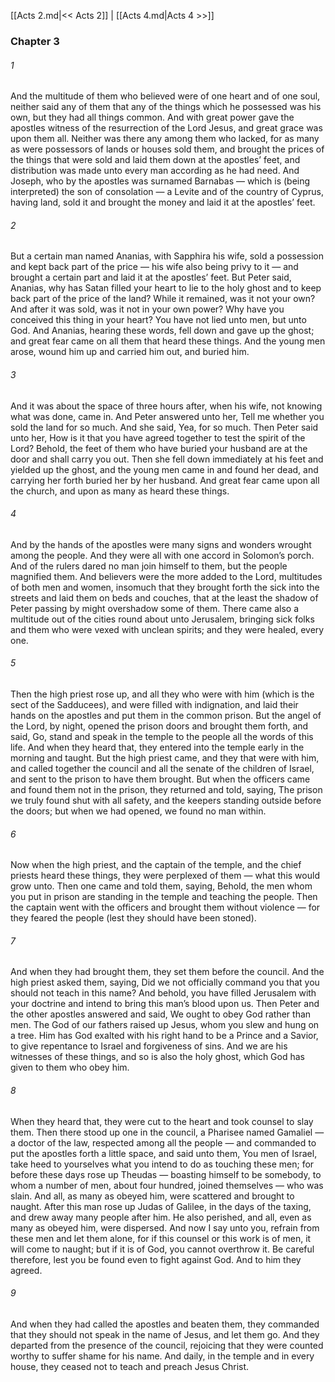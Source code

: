 [[Acts 2.md|<< Acts 2]]  |  [[Acts 4.md|Acts 4 >>]]

### Chapter 3
###### 1
And the multitude of them who believed were of one heart and of one soul, neither said any of them that any of the things which he possessed was his own, but they had all things common. And with great power gave the apostles witness of the resurrection of the Lord Jesus, and great grace was upon them all. Neither was there any among them who lacked, for as many as were possessors of lands or houses sold them, and brought the prices of the things that were sold and laid them down at the apostles’ feet, and distribution was made unto every man according as he had need. And Joseph, who by the apostles was surnamed Barnabas — which is (being interpreted) the son of consolation — a Levite and of the country of Cyprus, having land, sold it and brought the money and laid it at the apostles’ feet.

###### 2
But a certain man named Ananias, with Sapphira his wife, sold a possession and kept back part of the price — his wife also being privy to it — and brought a certain part and laid it at the apostles’ feet. But Peter said, Ananias, why has Satan filled your heart to lie to the holy ghost and to keep back part of the price of the land? While it remained, was it not your own? And after it was sold, was it not in your own power? Why have you conceived this thing in your heart? You have not lied unto men, but unto God. And Ananias, hearing these words, fell down and gave up the ghost; and great fear came on all them that heard these things. And the young men arose, wound him up and carried him out, and buried him.

###### 3
And it was about the space of three hours after, when his wife, not knowing what was done, came in. And Peter answered unto her, Tell me whether you sold the land for so much. And she said, Yea, for so much. Then Peter said unto her, How is it that you have agreed together to test the spirit of the Lord? Behold, the feet of them who have buried your husband are at the door and shall carry you out. Then she fell down immediately at his feet and yielded up the ghost, and the young men came in and found her dead, and carrying her forth buried her by her husband. And great fear came upon all the church, and upon as many as heard these things.

###### 4
And by the hands of the apostles were many signs and wonders wrought among the people. And they were all with one accord in Solomon’s porch. And of the rulers dared no man join himself to them, but the people magnified them. And believers were the more added to the Lord, multitudes of both men and women, insomuch that they brought forth the sick into the streets and laid them on beds and couches, that at the least the shadow of Peter passing by might overshadow some of them. There came also a multitude out of the cities round about unto Jerusalem, bringing sick folks and them who were vexed with unclean spirits; and they were healed, every one.

###### 5
Then the high priest rose up, and all they who were with him (which is the sect of the Sadducees), and were filled with indignation, and laid their hands on the apostles and put them in the common prison. But the angel of the Lord, by night, opened the prison doors and brought them forth, and said, Go, stand and speak in the temple to the people all the words of this life. And when they heard that, they entered into the temple early in the morning and taught. But the high priest came, and they that were with him, and called together the council and all the senate of the children of Israel, and sent to the prison to have them brought. But when the officers came and found them not in the prison, they returned and told, saying, The prison we truly found shut with all safety, and the keepers standing outside before the doors; but when we had opened, we found no man within.

###### 6
Now when the high priest, and the captain of the temple, and the chief priests heard these things, they were perplexed of them — what this would grow unto. Then one came and told them, saying, Behold, the men whom you put in prison are standing in the temple and teaching the people. Then the captain went with the officers and brought them without violence — for they feared the people (lest they should have been stoned).

###### 7
And when they had brought them, they set them before the council. And the high priest asked them, saying, Did we not officially command you that you should not teach in this name? And behold, you have filled Jerusalem with your doctrine and intend to bring this man’s blood upon us. Then Peter and the other apostles answered and said, We ought to obey God rather than men. The God of our fathers raised up Jesus, whom you slew and hung on a tree. Him has God exalted with his right hand to be a Prince and a Savior, to give repentance to Israel and forgiveness of sins. And we are his witnesses of these things, and so is also the holy ghost, which God has given to them who obey him.

###### 8
When they heard that, they were cut to the heart and took counsel to slay them. Then there stood up one in the council, a Pharisee named Gamaliel — a doctor of the law, respected among all the people — and commanded to put the apostles forth a little space, and said unto them, You men of Israel, take heed to yourselves what you intend to do as touching these men; for before these days rose up Theudas — boasting himself to be somebody, to whom a number of men, about four hundred, joined themselves — who was slain. And all, as many as obeyed him, were scattered and brought to naught. After this man rose up Judas of Galilee, in the days of the taxing, and drew away many people after him. He also perished, and all, even as many as obeyed him, were dispersed. And now I say unto you, refrain from these men and let them alone, for if this counsel or this work is of men, it will come to naught; but if it is of God, you cannot overthrow it. Be careful therefore, lest you be found even to fight against God. And to him they agreed.

###### 9
And when they had called the apostles and beaten them, they commanded that they should not speak in the name of Jesus, and let them go. And they departed from the presence of the council, rejoicing that they were counted worthy to suffer shame for his name. And daily, in the temple and in every house, they ceased not to teach and preach Jesus Christ.